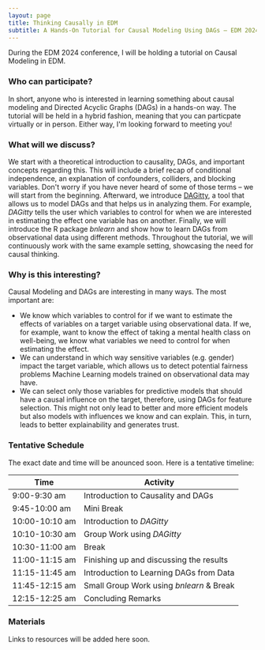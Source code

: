 ```yaml
---
layout: page
title: Thinking Causally in EDM
subtitle: A Hands-On Tutorial for Causal Modeling Using DAGs – EDM 2024
---
```


During the EDM 2024 conference, I will be holding a tutorial on Causal Modeling in EDM. 

### Who can participate?
In short, anyone who is interested in learning something about causal modeling and Directed Acyclic Graphs (DAGs) in a hands-on way.
The tutorial will be held in a hybrid fashion, meaning that you can particpate virtually or in person. Either way, I'm looking forward to meeting you!

### What will we discuss?
We start with a theoretical introduction to causality, DAGs, and important concepts regarding this. This will include a brief recap of conditional independence, an explanation of confounders, colliders, and blocking variables. Don't worry if you have never heard of some of those terms – we will start from the beginning.
Afterward, we introduce [DAGitty](https://www.dagitty.net/dags.html), a tool that allows us to model DAGs and that helps us in analyzing them. For example, *DAGitty* tells the user which variables to control for when we are interested in estimating the effect one variable has on another.
Finally, we will introduce the R package *bnlearn* and show how to learn DAGs from observational data using different methods. 
Throughout the tutorial, we will continuously work with the same example setting, showcasing the need for causal thinking.

### Why is this interesting?
Causal Modeling and DAGs are interesting in many ways. The most important are:
- We know which variables to control for if we want to estimate the effects of variables on a target variable using observational data. If we, for example, want to know the effect of taking a mental health class on well-being, we know what variables we need to control for when estimating the effect.
- We can understand in which way sensitive variables (e.g. gender) impact the target variable, which allows us to detect potential fairness problems Machine Learning models trained on observational data may have.
- We can select only those variables for predictive models that should have a causal influence on the target, therefore, using DAGs for feature selection. This might not only lead to better and more efficient models but also models with influences we know and can explain. This, in turn, leads to better explainability and generates trust.

### Tentative Schedule
The exact date and time will be anounced soon. Here is a tentative timeline:

| Time          | Activity                                |
| ------------- | --------------------------------------- |
| 9:00-9:30 am  | Introduction to Causality and DAGs      |
| 9:45-10:00 am | Mini Break                              |
| 10:00-10:10 am| Introduction to *DAGitty*               |
| 10:10-10:30 am| Group Work using *DAGitty*              |
| 10:30-11:00 am| Break                                   |
| 11:00-11:15 am| Finishing up and discussing the results |
| 11:15-11:45 am| Introduction to Learning DAGs from Data |
| 11:45-12:15 am| Small Group Work using *bnlearn* & Break|
| 12:15-12:25 am| Concluding Remarks                      |

### Materials
Links to resources will be added here soon.

